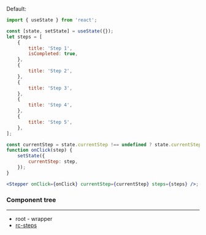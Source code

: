 Default:

```jsx
import { useState } from 'react';

const [state, setState] = useState({});
let steps = [
    {
        title: 'Step 1',
        isCompleted: true,
    },
    {
        title: 'Step 2',
    },
    {
        title: 'Step 3',
    },
    {
        title: 'Step 4',
    },
    {
        title: 'Step 5',
    },
];

const currentStep = state.currentStep !== undefined ? state.currentStep : 1;
function onClick(step) {
    setState({
        currentStep: step,
    });
}

<Stepper onClick={onClick} currentStep={currentStep} steps={steps} />;
```

### Component tree

---

-   root - wrapper
-   [rc-steps](https://github.com/react-component/steps)
